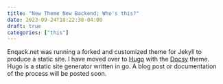 ```yaml
---
title: "New Theme New Backend; Who's this?"
date: 2023-09-24T18:22:38-04:00
draft: true
categories: ["this"]
---
```


Enqack.net was running a forked and customized theme for Jekyll to produce a static site.  I have moved over to [Hugo](https://gohugo.io/) with the [Docsy](https://www.docsy.dev/) theme. Hugo is a static site generator written in go. A blog post or documentation of the process will be posted soon.
